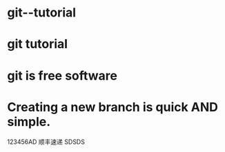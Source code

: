 # git--tutorial
# git tutorial
# git is free software
# Creating a new branch is quick AND simple.
123456AD 顺丰速递 SDSDS